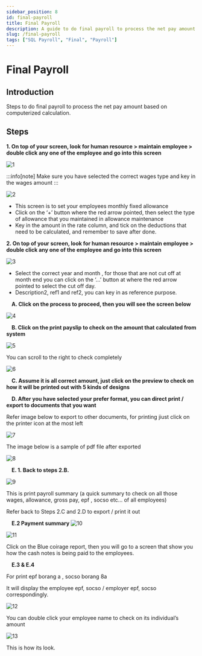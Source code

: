 ```yaml
---
sidebar_position: 8
id: final-payroll
title: Final Payroll
description: A guide to do final payroll to process the net pay amount based on computerized calculation.
slug: /final-payroll
tags: ["SQL Payroll", "Final", "Payroll"]
---
```


# Final Payroll
## Introduction
Steps to do final payroll to process the net pay amount based on computerized calculation.

## Steps

**1.  On top of your screen, look for human resource > maintain employee > double click any one of the employee and go into this screen**

![1](/img/payroll/final-payroll/1.png)

:::info[note]
Make sure you have selected the correct wages type and key in the wages amount
:::

![2](/img/payroll/final-payroll/2.png)

- This screen is to set your employees monthly fixed allowance 
- Click on the ‘+’ button where the red arrow pointed, then select the type of allowance that you maintained in allowance maintenance 
- Key in the amount in the rate column, and tick on the deductions that need to be calculated, and remember to save after done.

**2. On top of your screen, look for human resource > maintain employee > double click any one of the employee and go into this screen**

![3](/img/payroll/final-payroll/3.png)

- Select the correct year and month , for those that are not cut off at month end you can click on the ‘…’ button at where the red arrow pointed to select the cut off day.
- Description2, ref1 and ref2, you can key in as reference purpose.

&emsp;**A. Click on the process to proceed, then you will see the screen below**

![4](/img/payroll/final-payroll/4.png)

&emsp;**B. Click on the print payslip to check on the amount that calculated from system**

![5](/img/payroll/final-payroll/5.png)  

You can scroll to the right to check completely

![6](/img/payroll/final-payroll/6.png)

&emsp;**C. Assume it is all correct amount, just click on the preview to check on how it will be printed out with 5 kinds of designs**

&emsp;**D. After you have selected your prefer format, you can direct print / export to documents that you want**

Refer image below to export to other documents, for printing jiust click on the printer icon at the most left

![7](/img/payroll/final-payroll/7.png)

The image below is a sample of pdf file after exported

![8](/img/payroll/final-payroll/8.png)

&emsp;**E. 1. Back to steps 2.B.**

![9](/img/payroll/final-payroll/9.png)

This is print payroll summary (a quick summary to check on all those wages, allowance, gross pay, epf , socso etc… of all employees)

Refer back to Steps 2.C and 2.D to export / print it out

&emsp;**E.2 Payment summary**
![10](/img/payroll/final-payroll/10.png)

![11](/img/payroll/final-payroll/11.png)

Click on the Blue coirage report, then you will go to a screen that show you how the cash notes is being paid to the employees.

&emsp;**E.3 & E.4**

For print epf borang a , socso borang 8a

It will display the employee epf, socso / employer epf, socso correspondingly.

![12](/img/payroll/final-payroll/12.png)

You can double click your employee name to check on its individual’s amount

![13](/img/payroll/final-payroll/13.png)

This is how its look.